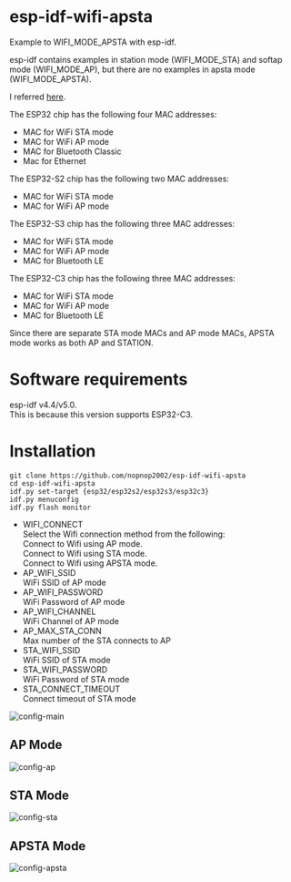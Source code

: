 # esp-idf-wifi-apsta
Example to WIFI_MODE_APSTA with esp-idf.

esp-idf contains examples in station mode (WIFI_MODE_STA) and softap mode (WIFI_MODE_AP), but there are no examples in apsta mode (WIFI_MODE_APSTA).

I referred [here](https://esp32.com/viewtopic.php?t=10619).

The ESP32 chip has the following four MAC addresses:   
- MAC for WiFi STA mode
- MAC for WiFi AP mode
- MAC for Bluetooth Classic
- Mac for Ethernet

The ESP32-S2 chip has the following two MAC addresses:   
- MAC for WiFi STA mode
- MAC for WiFi AP mode

The ESP32-S3 chip has the following three MAC addresses:   
- MAC for WiFi STA mode
- MAC for WiFi AP mode
- MAC for Bluetooth LE

The ESP32-C3 chip has the following three MAC addresses:   
- MAC for WiFi STA mode
- MAC for WiFi AP mode
- MAC for Bluetooth LE

Since there are separate STA mode MACs and AP mode MACs, APSTA mode works as both AP and STATION.

# Software requirements
esp-idf v4.4/v5.0.   
This is because this version supports ESP32-C3.   

# Installation
```
git clone https://github.com/nopnop2002/esp-idf-wifi-apsta
cd esp-idf-wifi-apsta
idf.py set-target {esp32/esp32s2/esp32s3/esp32c3}
idf.py menuconfig
idf.py flash monitor
```

- WIFI_CONNECT   
 Select the Wifi connection method from the following:   
 Connect to Wifi using AP mode.   
 Connect to Wifi using STA mode.   
 Connect to Wifi using APSTA mode.   
- AP_WIFI_SSID   
 WiFi SSID of AP mode   
- AP_WIFI_PASSWORD   
 WiFi Password of AP mode   
- AP_WIFI_CHANNEL   
 WiFi Channel of AP mode   
- AP_MAX_STA_CONN   
 Max number of the STA connects to AP   
- STA_WIFI_SSID   
 WiFi SSID of STA mode   
- STA_WIFI_PASSWORD   
 WiFi Password of STA mode   
- STA_CONNECT_TIMEOUT   
 Connect timeout of STA mode   

![config-main](https://user-images.githubusercontent.com/6020549/101855573-0090d100-3ba7-11eb-923f-b48a4c937085.jpg)

## AP Mode   
![config-ap](https://user-images.githubusercontent.com/6020549/107764961-600c8800-6d74-11eb-8353-9293c5927dcc.jpg)

## STA Mode   
![config-sta](https://user-images.githubusercontent.com/6020549/107764963-613db500-6d74-11eb-80c5-d8de7d933b7d.jpg)

## APSTA Mode   
![config-apsta](https://user-images.githubusercontent.com/6020549/107764962-613db500-6d74-11eb-9ab4-09c3dcce00bd.jpg)

